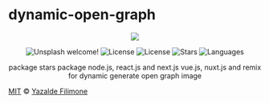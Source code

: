 # dynamic-open-graph

<p align="center" >
<img src=".assets/logo-dark.svg" />
<P/>
 <p align="center">
  <img src="https://img.shields.io/static/v1?label=Dynamic Open Graph&message=Welcome&color=FFFFFF&labelColor=635FC7" alt="Unsplash welcome!" />
  <img alt="License" src="https://img.shields.io/static/v1?label=version&message=1.0&color=FFFFFF&labelColor=635FC7">
  <img alt="License" src="https://img.shields.io/static/v1?label=license&message=MIT&color=FFFFFF&labelColor=635FC7">
  <img alt="Stars" src="https://img.shields.io/github/stars/yazaldefilimonepinto/dynamic-open-graph?color=FFFFFF&labelColor=635FC7">
  <img alt="Languages" src="https://img.shields.io/github/languages/count/yazaldefilimonepinto/dynamic-open-graph?color=FFFFFF&labelColor=635FC7">
</p>
<p align="center" >
package stars package node.js, react.js and next.js vue.js, nuxt.js and remix for dynamic generate open graph image
<P/>

<a id="license"></a>

[MIT](https://github.com/yazaldefilimonepinto/dynamic-open-graph/blob/main/LICENSE) © [Yazalde Filimone](https://www.linkedin.com/in/yazalde-filimone/)
